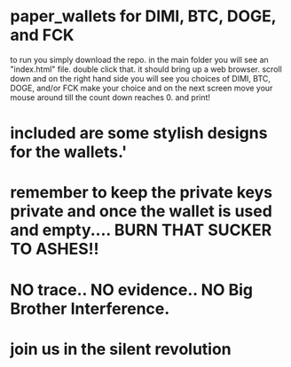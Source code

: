 # paper_wallets for DIMI, BTC, DOGE, and FCK

to run you simply download the repo.
in the main folder you will see an "index.html" file.
double click that.
it should bring up a web browser.
scroll down and on the right hand side you will see you choices of DIMI, BTC, DOGE, and/or FCK
make your choice and on the next screen move your mouse around till the count down reaches 0. 
and print!

# included are some stylish designs for the wallets.'

# remember to keep the private keys private and once the wallet is used and empty.... BURN THAT SUCKER TO ASHES!! 
# NO trace.. NO evidence.. NO Big Brother Interference.

# join us in the silent revolution
